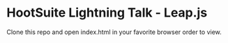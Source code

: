 # HootSuite Lightning Talk - Leap.js

Clone this repo and open index.html in your favorite browser order to view.

